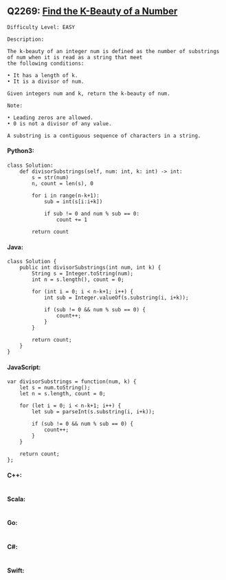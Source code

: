 ## Q2269: [Find the K-Beauty of a Number](https://leetcode.com/problems/find-the-k-beauty-of-a-number/)

```
Difficulty Level: EASY
```

```
Description:

The k-beauty of an integer num is defined as the number of substrings of num when it is read as a string that meet
the following conditions:

• It has a length of k.
• It is a divisor of num.

Given integers num and k, return the k-beauty of num.

Note:

• Leading zeros are allowed.
• 0 is not a divisor of any value.

A substring is a contiguous sequence of characters in a string.
```

#### Python3:

```
class Solution:
    def divisorSubstrings(self, num: int, k: int) -> int:
        s = str(num)
        n, count = len(s), 0
    
        for i in range(n-k+1):
            sub = int(s[i:i+k])
        
            if sub != 0 and num % sub == 0:
                count += 1
    
        return count
```

#### Java:

```
class Solution {
    public int divisorSubstrings(int num, int k) {
        String s = Integer.toString(num);
        int n = s.length(), count = 0;

        for (int i = 0; i < n-k+1; i++) {
            int sub = Integer.valueOf(s.substring(i, i+k));

            if (sub != 0 && num % sub == 0) {
                count++;
            }
        }

        return count;
    }
}
```

#### JavaScript:

```
var divisorSubstrings = function(num, k) {
    let s = num.toString();
    let n = s.length, count = 0;

    for (let i = 0; i < n-k+1; i++) {
        let sub = parseInt(s.substring(i, i+k));

        if (sub != 0 && num % sub == 0) {
            count++;
        }
    }

    return count;
};
```

#### C++:

```

```

#### Scala:

```

```

#### Go:

```

```

#### C#:

```

```

#### Swift:

```

```